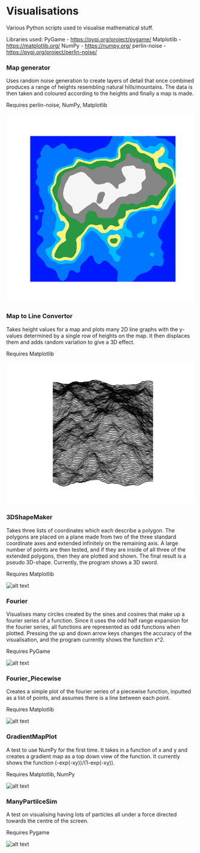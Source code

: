 # Visualisations
Various Python scripts used to visualise mathematical stuff.

Libraries used:
PyGame - https://pypi.org/project/pygame/
Matplotlib - https://matplotlib.org/
NumPy - https://numpy.org/
perlin-noise - https://pypi.org/project/perlin-noise/

### Map generator
Uses random noise generation to create layers of detail that once combined produces a range of heights resembling natural hills/mountains. The data is then taken and coloured according to the heights and finally a map is made.

Requires perlin-noise, NumPy, Matplotlib

![alt text](https://github.com/cazcaz/Visualisations/blob/main/myplot.png)

### Map to Line Convertor
Takes height values for a map and plots many 2D line graphs with the y-values determined by a single row of heights on the map. It then displaces them and adds random variation to give a 3D effect.

Requires Matplotlib

![alt text](https://github.com/cazcaz/Visualisations/blob/main/LineMountain8layer.png)

### 3DShapeMaker
Takes three lists of coordinates which each describe a polygon. The polygons are placed on a plane made from two of the three standard coordinate axes and extended infinitely on the remaining axis. A large number of points are then tested, and if they are inside of all three of the extended polygons, then they are plotted and shown. The final result is a pseudo 3D-shape. Currently, the program shows a 3D sword.

Requires Matplotlib

![alt text](https://github.com/cazcaz/Visualisations/blob/main/3DSwordVisualisation.gif)

### Fourier
Visualises many circles created by the sines and cosines that make up a fourier series of a function. Since it uses the odd half range expansion for the fourier series, all functions are represented as odd functions when plotted. Pressing the up and down arrow keys changes the accuracy of the visualisation, and the program currently shows the function x^2.

Requires PyGame

![alt text](https://github.com/cazcaz/Visualisations/blob/main/FourierVisualisation.gif)

### Fourier_Piecewise
Creates a simple plot of the fourier series of a piecewise function, inputted as a list of points, and assumes there is a line between each point.

Requires Matplotlib

![alt text](https://github.com/cazcaz/Visualisations/blob/main/PiecewisePlotPicture.png)

### GradientMapPlot
A test to use NumPy for the first time. It takes in a function of x and y and creates a gradient map as a top down view of the function. It currently shows the function (-exp(-xy))/(1-exp(-xy)).

Requires Matplotlib, NumPy

![alt text](https://github.com/cazcaz/Visualisations/blob/main/GradientPlotPicture.png)

### ManyPartilceSim
A test on visualising having lots of particles all under a force directed towards the centre of the screen.

Requires Pygame

![alt text](https://github.com/cazcaz/Visualisations/blob/main/ManyParticleSim.gif)
